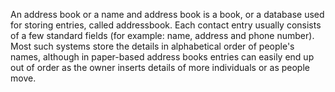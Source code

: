 An address book or a name and address book is a book, or a database used for storing entries, called addressbook. 
Each contact entry usually consists of a few standard fields (for example: name, address and phone number).
Most such systems store the details in alphabetical order of people's names, although in paper-based address books entries can easily end up out of order as the owner inserts details of more individuals or as people move.
